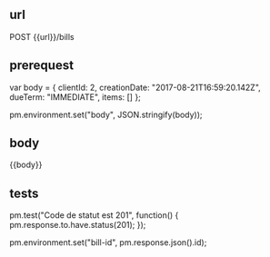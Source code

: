 ## url
POST {{url}}/bills

## prerequest
var body = {
   clientId: 2,
   creationDate: "2017-08-21T16:59:20.142Z",
   dueTerm: "IMMEDIATE",
   items: []
};

pm.environment.set("body", JSON.stringify(body));

## body
{{body}}

## tests
pm.test("Code de statut est 201", function() {
    pm.response.to.have.status(201);
});

pm.environment.set("bill-id", pm.response.json().id);